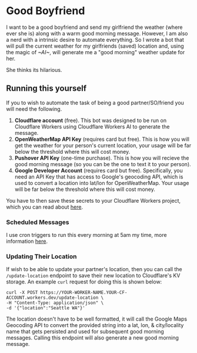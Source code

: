 # Good Boyfriend
I want to be a good boyfriend and send my girlfriend the weather (where ever she is) along with a warm good morning message. However, I am also a nerd with a intrinsic desire to automate everything. So I wrote a bot that will pull the current weather for my girlfriends (saved) location and, using the magic of *~AI~*, will generate me a "good morning" weather update for her.

She thinks its hilarious.

## Running this yourself

If you to wish to automate the task of being a good partner/SO/friend you will need the following.

1. **Cloudflare account** (free). This bot was designed to be run on Cloudflare Workers using Cloudflare Workers AI to generate the message.
2. **OpenWeatherMap API Key** (requires card but free). This is how you will get the weather for your person's current location, your usage will be far below the threshold where this will cost money.
3. **Pushover API Key** (one-time purchase). This is how you will recieve the good morning message (so you can be the one to text it to your person).
4. **Google Developer Account** (requires card but free). Specifically, you need an API Key that has access to Google's geocoding API, which is used to convert a location into lat/lon for OpenWeatherMap. Your usage will be far below the threshold where this will cost money.

You have to then save these secrets to your Cloudflare Workers project, which you can read about [here](https://developers.cloudflare.com/workers/configuration/secrets/).

### Scheduled Messages

I use cron triggers to run this every morning at 5am my time, more information [here](https://developers.cloudflare.com/workers/configuration/cron-triggers/).

### Updating Their Location

If wish to be able to update your partner's location, then you can call the `/update-location` endpoint to save their new location to Cloudflare's KV storage. An example `curl` request for doing this is shown below:

```
curl -X POST https://YOUR-WORKER-NAME.YOUR-CF-ACCOUNT.workers.dev/update-location \
-H "Content-Type: application/json" \
-d '{"location":"Seattle WA"}'
```

The location doesn't have to be well formatted, it will call the Google Maps Geocoding API to convert the provided string into a lat, lon, & city/locality name that gets persisted and used for subsequent good morning messages. Calling this endpoint will also generate a new good morning message.
